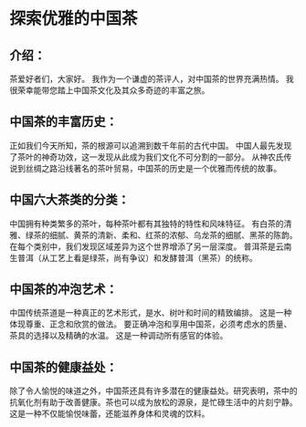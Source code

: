 # 探索优雅的中国茶

## 介绍：
茶爱好者们，大家好。 我作为一个谦虚的茶评人，对中国茶的世界充满热情。 我很荣幸能带您踏上中国茶文化及其众多奇迹的丰富之旅。

## 中国茶的丰富历史：
正如我们今天所知，茶的根源可以追溯到数千年前的古代中国。 中国人最先发现了茶叶的神奇功效，这一发现从此成为我们文化不可分割的一部分。 从神农氏传说到丝绸之路沿线著名的茶叶贸易，中国茶的历史是一个优雅而传统的故事。

## 中国六大茶类的分类：
中国拥有种类繁多的茶叶，每种茶叶都有其独特的特性和风味特征。 有白茶的清雅、绿茶的细腻、黄茶的清新、柔和、红茶的浓郁、乌龙茶的细腻、黑茶的陈韵。 在每个类别中，我们发现区域差异为这个世界增添了另一层深度。 普洱茶是云南生普洱（从工艺上看是绿茶，尚有争议）和发酵普洱（黑茶）的统称。

## 中国茶的冲泡艺术：
中国传统茶道是一种真正的艺术形式，是水、树叶和时间的精致编排。 这是一种体现尊重、正念和欣赏的做法。 要正确冲泡和享用中国茶，必须考虑水的质量、茶具的选择以及精确的水温。 这是一种调动所有感官的体验。

## 中国茶的健康益处：
除了令人愉悦的味道之外，中国茶还具有许多潜在的健康益处。研究表明，茶中的抗氧化剂有助于改善健康。茶也可以成为放松的源泉，是忙碌生活中的片刻宁静。这是一种不仅能愉悦味蕾，还能滋养身体和灵魂的饮料。
